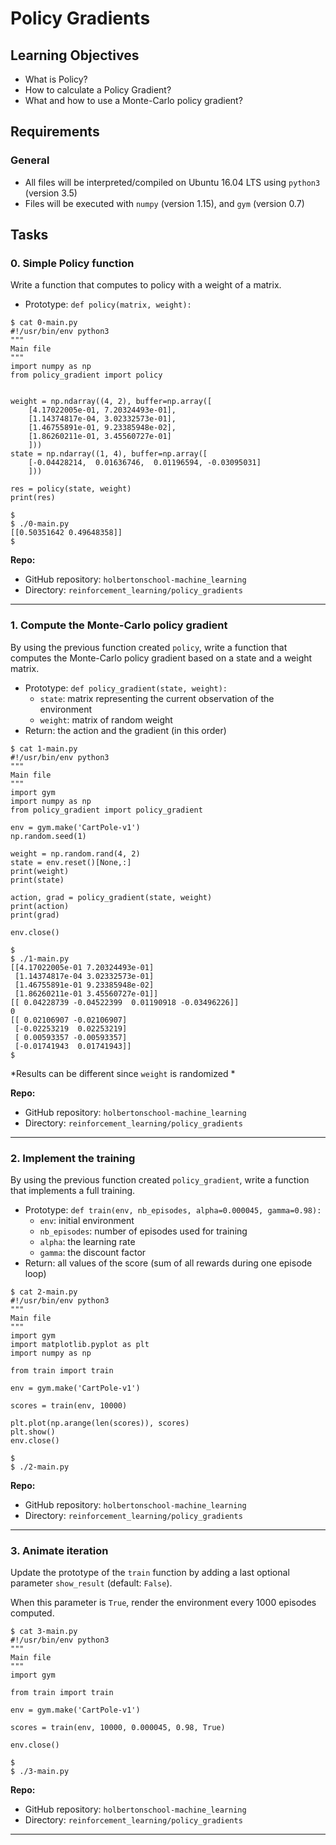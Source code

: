 
# Policy Gradients

## Learning Objectives

-   What is Policy?
-   How to calculate a Policy Gradient?
-   What and how to use a Monte-Carlo policy gradient?

## Requirements

### General
-   All files will be interpreted/compiled on Ubuntu 16.04 LTS using `python3` (version 3.5)
-   Files will be executed with `numpy` (version 1.15), and `gym` (version 0.7)

## Tasks

### 0. Simple Policy function

Write a function that computes to policy with a weight of a matrix.

-   Prototype: `def policy(matrix, weight):`

```
$ cat 0-main.py
#!/usr/bin/env python3
"""
Main file
"""
import numpy as np
from policy_gradient import policy


weight = np.ndarray((4, 2), buffer=np.array([
    [4.17022005e-01, 7.20324493e-01], 
    [1.14374817e-04, 3.02332573e-01], 
    [1.46755891e-01, 9.23385948e-02], 
    [1.86260211e-01, 3.45560727e-01]
    ]))
state = np.ndarray((1, 4), buffer=np.array([
    [-0.04428214,  0.01636746,  0.01196594, -0.03095031]
    ]))

res = policy(state, weight)
print(res)

$
$ ./0-main.py
[[0.50351642 0.49648358]]
$

```

**Repo:**

-   GitHub repository: `holbertonschool-machine_learning`
-   Directory: `reinforcement_learning/policy_gradients`
---

### 1. Compute the Monte-Carlo policy gradient

By using the previous function created `policy`, write a function that computes the Monte-Carlo policy gradient based on a state and a weight matrix.

-   Prototype: `def policy_gradient(state, weight):`
    -   `state`: matrix representing the current observation of the environment
    -   `weight`: matrix of random weight
-   Return: the action and the gradient (in this order)

```
$ cat 1-main.py
#!/usr/bin/env python3
"""
Main file
"""
import gym
import numpy as np
from policy_gradient import policy_gradient

env = gym.make('CartPole-v1')
np.random.seed(1)

weight = np.random.rand(4, 2)
state = env.reset()[None,:]
print(weight)
print(state)

action, grad = policy_gradient(state, weight)
print(action)
print(grad)

env.close()

$ 
$ ./1-main.py
[[4.17022005e-01 7.20324493e-01]
 [1.14374817e-04 3.02332573e-01]
 [1.46755891e-01 9.23385948e-02]
 [1.86260211e-01 3.45560727e-01]]
[[ 0.04228739 -0.04522399  0.01190918 -0.03496226]]
0
[[ 0.02106907 -0.02106907]
 [-0.02253219  0.02253219]
 [ 0.00593357 -0.00593357]
 [-0.01741943  0.01741943]]
$ 

```

*Results can be different since `weight` is randomized *

**Repo:**

-   GitHub repository: `holbertonschool-machine_learning`
-   Directory: `reinforcement_learning/policy_gradients`
---

### 2. Implement the training

By using the previous function created `policy_gradient`, write a function that implements a full training.

-   Prototype: `def train(env, nb_episodes, alpha=0.000045, gamma=0.98):`
    -   `env`: initial environment
    -   `nb_episodes`: number of episodes used for training
    -   `alpha`: the learning rate
    -   `gamma`: the discount factor
-   Return: all values of the score (sum of all rewards during one episode loop)

```
$ cat 2-main.py
#!/usr/bin/env python3
"""
Main file
"""
import gym
import matplotlib.pyplot as plt
import numpy as np

from train import train

env = gym.make('CartPole-v1')

scores = train(env, 10000)

plt.plot(np.arange(len(scores)), scores)
plt.show()
env.close()

$ 
$ ./2-main.py

```

**Repo:**

-   GitHub repository: `holbertonschool-machine_learning`
-   Directory: `reinforcement_learning/policy_gradients`
---

### 3. Animate iteration

Update the prototype of the `train` function by adding a last optional parameter `show_result` (default: `False`).

When this parameter is `True`, render the environment every 1000 episodes computed.

```
$ cat 3-main.py
#!/usr/bin/env python3
"""
Main file
"""
import gym

from train import train

env = gym.make('CartPole-v1')

scores = train(env, 10000, 0.000045, 0.98, True)

env.close()

$ 
$ ./3-main.py

```
**Repo:**

-   GitHub repository: `holbertonschool-machine_learning`
-   Directory: `reinforcement_learning/policy_gradients`
---
